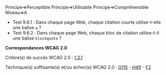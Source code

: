 Principe=>Perceptible
Principe=>Utilisable
Principe=>Compréhensible
Niveau=>A

*   Test 9.6.1 : Dans chaque page Web, chaque citation courte utilise-t-elle une balise `q` ?
*   Test 9.6.2 : Dans chaque page Web, chaque bloc de citation utilise-t-il une balise `blockquote` ?

**Correspondances WCAG 2.0**

Critère(s) de succès WCAG 2.0 : [1.3.1](http://www.w3.org/Translations/WCAG20-fr/#content-structure-separation-programmatic)

Technique(s) suffisante(s) et/ou échec(s) WCAG 2.0 : [G115](http://www.w3.org/TR/WCAG-TECHS/G115.html) - [H49](http://www.w3.org/TR/WCAG-TECHS/H49.html) - [F2](http://www.w3.org/TR/WCAG-TECHS/F2.html)
